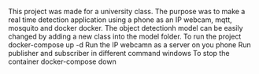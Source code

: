 This project was made for a university class. The purpose was to make a real time detection application using a phone as an IP webcam, mqtt, mosquito and docker docker. The object detectionh model can be easily changed by adding a new class into the model folder. 
To run the project
docker-compose up -d
Run the IP webcamn as a server on you phone
Run publisher and subscriber in different command windows
To stop the container
docker-compose down
